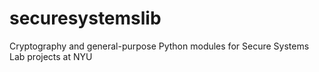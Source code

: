 # securesystemslib
Cryptography and general-purpose Python modules for Secure Systems Lab projects at NYU
